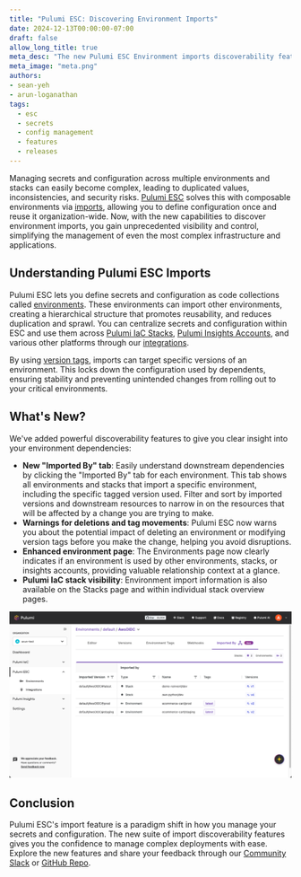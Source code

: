 ```yaml
---
title: "Pulumi ESC: Discovering Environment Imports"
date: 2024-12-13T00:00:00-07:00
draft: false
allow_long_title: true
meta_desc: "The new Pulumi ESC Environment imports discoverability features empower you to manage and update your secrets and configuration with confidence."
meta_image: "meta.png"
authors:
- sean-yeh
- arun-loganathan
tags:
  - esc
  - secrets
  - config management
  - features
  - releases
---
```


Managing secrets and configuration across multiple environments and stacks can easily become complex, leading to duplicated values, inconsistencies, and security risks. [Pulumi ESC](/product/esc) solves this with composable environments via [imports](/docs/esc/environments/imports/), allowing you to define configuration once and reuse it organization-wide.  Now, with the new capabilities to discover environment imports, you gain unprecedented visibility and control, simplifying the management of even the most complex infrastructure and applications.

<!--more-->

## Understanding Pulumi ESC Imports

Pulumi ESC lets you define secrets and configuration as code collections called [environments](/docs/esc/environments/working-with-environments/). These environments can import other environments, creating a hierarchical structure that promotes reusability, and reduces duplication and sprawl. You can centralize secrets and configuration within ESC and use them across [Pulumi IaC Stacks](/docs/esc/integrations/infrastructure/pulumi-iac/), [Pulumi Insights Accounts](/docs/pulumi-cloud/insights/accounts/), and various other platforms through our [integrations](/docs/esc/integrations/).

By using [version tags](/docs/esc/environments/versioning/#tagging-versions), imports can target specific versions of an environment. This locks down the configuration used by dependents, ensuring stability and preventing unintended changes from rolling out to your critical environments.

## What's New?

We've added powerful discoverability features to give you clear insight into your environment dependencies:

- **New "Imported By" tab**: Easily understand downstream dependencies by clicking the "Imported By" tab for each environment. This tab shows all environments and stacks that import a specific environment, including the specific tagged version used. Filter and sort by imported versions and downstream resources to narrow in on the resources that will be affected by a change you are trying to make.
- **Warnings for deletions and tag movements**: Pulumi ESC now warns you about the potential impact of deleting an environment or modifying version tags before you make the change, helping you avoid disruptions.
- **Enhanced environment page**: The Environments page now clearly indicates if an environment is used by other environments, stacks, or insights accounts, providing valuable relationship context at a glance.
- **Pulumi IaC stack visibility**: Environment import information is also available on the Stacks page and within individual stack overview pages.

![Screenshot of the Pulumi ESC 'Imported By' tab showing environment dependencies](imported-by.png)

## Conclusion

Pulumi ESC's import feature is a paradigm shift in how you manage your secrets and configuration. The new suite of import discoverability features gives you the confidence to manage complex deployments with ease. Explore the new features and share your feedback through our [Community Slack](/community/) or [GitHub Repo](https://github.com/pulumi/esc/issues/new/choose).
